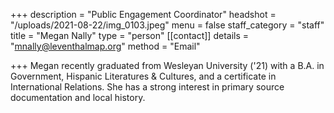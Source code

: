 +++
description = "Public Engagement Coordinator"
headshot = "/uploads/2021-08-22/img_0103.jpeg"
menu = false
staff_category = "staff"
title = "Megan Nally"
type = "person"
[[contact]]
details = "mnally@leventhalmap.org"
method = "Email"

+++
Megan recently graduated from Wesleyan University ('21) with a B.A. in Government,  Hispanic Literatures & Cultures, and a certificate in International Relations. She has a strong interest in primary source documentation and local history.
